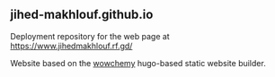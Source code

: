 ## jihed-makhlouf.github.io
Deployment repository for the web page at https://www.jihedmakhlouf.rf.gd/

Website based on the [wowchemy](https://wowchemy.com/) hugo-based static website builder.
